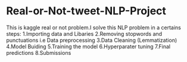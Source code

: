 # Real-or-Not-tweet-NLP-Project
This is kaggle real or not problem.I solve this NLP problem in a certains steps: 1.Importing data and Libaries 2.Removing stopwords and punctuations i.e Data preprocessing 3.Data Cleaning (Lemmatization) 4.Model Buiding 5.Training the model 6.Hyperparater tuning 7.Final predictions 8.Submissions
